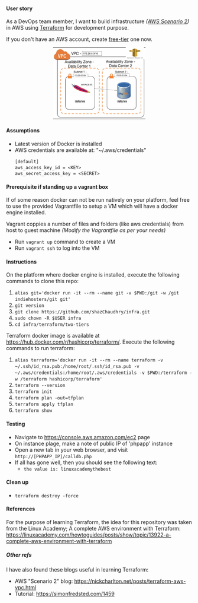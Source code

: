 #### User story
As a DevOps team member, I want to build infrastructure _([AWS Scenario 2](http://docs.aws.amazon.com/AmazonVPC/latest/UserGuide/VPC_Scenario2.html))_ in AWS using [Terraform](https://www.terraform.io/) for development purpose.

If you don't have an AWS account, create [free-tier](https://aws.amazon.com/free/) one now.

<p align="center">
  <img src="./pics/user_6212_58f4de3f53474.png_800.jpg" alt="AWS infra" style="width: 250px;"/>
</p>

#### Assumptions
- Latest version of Docker is installed
- AWS credentials are available at: "~/.aws/credentials"
    ```
    [default]
    aws_access_key_id = <KEY>
    aws_secret_access_key = <SECRET>
    ```

#### Prerequisite if standing up a vagrant box
If of some reason docker can not be run natively on your platform, feel free to use the provided Vagrantfile to setup a VM which will have a docker engine installed.

Vagrant coppies a number of files and folders (like aws credentials) from host to guest machine _(Modify the Vagrantfile as per your needs)_
- Run `vagrant up` command to create a VM
-	Run `vagrant ssh` to log into the VM

#### Instructions
On the platform where docker engine is installed, execute the following commands to clone this repo:
1. `alias git='docker run -it --rm --name git -v $PWD:/git -w /git indiehosters/git git'`
2. `git version`
3. `git clone https://github.com/shazChaudhry/infra.git`
4. `sudo chown -R $USER infra`
5. `cd infra/terraform/two-tiers`

Terraform docker image is available at https://hub.docker.com/r/hashicorp/terraform/. Execute the following commands to run terraform:
1. `alias terraform='docker run -it --rm --name terraform -v ~/.ssh/id_rsa.pub:/home/root/.ssh/id_rsa.pub -v ~/.aws/credentials:/home/root/.aws/credentials -v $PWD:/terraform -w /terraform hashicorp/terraform'`
2. `terraform --version`
3. `terraform init`
4. `terraform plan -out=tfplan`
5. `terraform apply tfplan`
6. `terraform show`

#### Testing
- Navigate to https://console.aws.amazon.com/ec2 page
- On instance plage, make a note of public IP of 'phpapp' instance
- Open a new tab in your web browser, and visit `http://[PHPAPP_IP]/calldb.php`
- If all has gone well, then you should see the following text:
  - `the value is: linuxacademythebest`

#### Clean up
- `terraform destroy -force`

#### References
For the purpose of learning Terraform, the idea for this repository was taken from the Linux Academy; A complete AWS environment with Terraform: https://linuxacademy.com/howtoguides/posts/show/topic/13922-a-complete-aws-environment-with-terraform

##### Other refs
I have also found these blogs useful in learning Terraform:
- AWS "Scenario 2" blog: https://nickcharlton.net/posts/terraform-aws-vpc.html
- Tutorial: https://simonfredsted.com/1459
